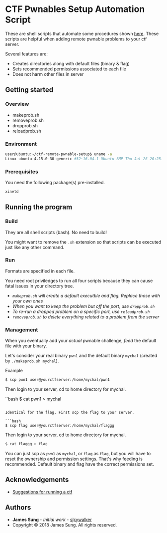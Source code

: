 # CTF Pwnables Setup Automation Script

These are shell scripts that automate some procedures shown [here](https://github.com/pwning/docs/blob/master/suggestions-for-running-a-ctf.markdown). These scripts are helpful when adding remote pwnable problems to your ctf server.

Several features are:

* Creates directories along with default files (binary & flag)
* Sets recommended permissions associated to each file
* Does not harm other files in server

## Getting started

### Overview

* makeprob.sh
* removeprob.sh
* dropprob.sh
* reloadprob.sh

### Environment

```bash
user@ubuntu:~/ctf-remote-pwnable-setup$ uname -a
Linux ubuntu 4.15.0-30-generic #32~16.04.1-Ubuntu SMP Thu Jul 26 20:25:39 UTC 2018 x86_64 x86_64 x86_64 GNU/Linux
```

### Prerequisites

You need the following package(s) pre-installed.
```bash
xinetd
```

## Running the program

### Build

They are all shell scripts (bash). No need to build!

You might want to remove the `.sh` extension so that scripts can be executed just like any other command.

### Run

Formats are specified in each file.

You need root priviledges to run all four scripts because they can cause fatal issues in your directory tree.

* *`makeprob.sh` will create a default executble and flag. Replace those with your own ones*
* *When you want to keep the problem but off the port, use `dropprob.sh`*
* *To re-run a dropped problem on a specific port, use `reloadprob.sh`*
* *`removeprob.sh` to delete everything related to a problem from the server*

### Management

When you eventually add your *actual* pwnable challenge, *feed* the default file with your binary.

Let's consider your real binary `pwn1` and the default binary `mychal` (created by `./makeprob.sh mychal`).

Example

```bash
$ scp pwn1 user@yourctfserver:/home/mychal/pwn1
```

Then login to your server, cd to home directory for mychal.

``bash
$ cat pwn1 > mychal
```

Identical for the flag. First scp the flag to your server.

```bash
$ scp flag user@yourctfserver:/home/mychal/flaggg
```

Then login to your server, cd to home directory for mychal.

```bash
$ cat flaggg > flag
```

You can just scp as `pwn1` as `mychal`, or `flag` as `flag`, but you will have to reset the ownership and permission settings. That's why feeding is recommended. Default binary and flag have the correct permissions set.

## Acknowledgements

* [Suggestions for running a ctf](https://github.com/pwning/docs/blob/master/suggestions-for-running-a-ctf.markdown)

## Authors

* **James Sung** - *Initial work* - [sjkywalker](https://github.com/sjkywalker)
* Copyright © 2018 James Sung. All rights reserved.
